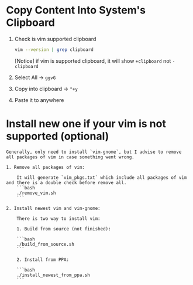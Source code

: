 # Copy Content Into System's Clipboard

1. Check is vim supported clipboard

	```bash
	vim --version | grep clipboard	
	```

	[Notice] if vim is supported clipboard, it will show `+clipboard` not `-clipboard`

2. Select All -> `ggvG`

3. Copy into clipboard -> `"+y`

4. Paste it to anywhere


# Install new one if your vim is not supported (optional)

	Generally, only need to install `vim-gnome`, but I advise to remove all packages of vim in case something went wrong.

	1. Remove all packages of vim:
		
		It will generate `vim_pkgs.txt` which include all packages of vim and there is a double check before remove all.
		```bash
		./remove_vim.sh
		```

	2. Install newest vim and vim-gnome:

		There is two way to install vim:

		1. Build from source (not finished):

		```bash
		./build_from_source.sh
		```

		2. Install from PPA:
		
		```bash
		./install_newest_from_ppa.sh
		```
